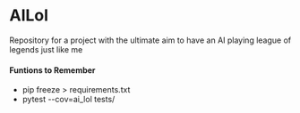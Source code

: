 AILol
==================
Repository for a project with the ultimate aim to have an AI playing league of legends just like me

#### Funtions to Remember
- pip freeze > requirements.txt
- pytest --cov=ai_lol tests/
